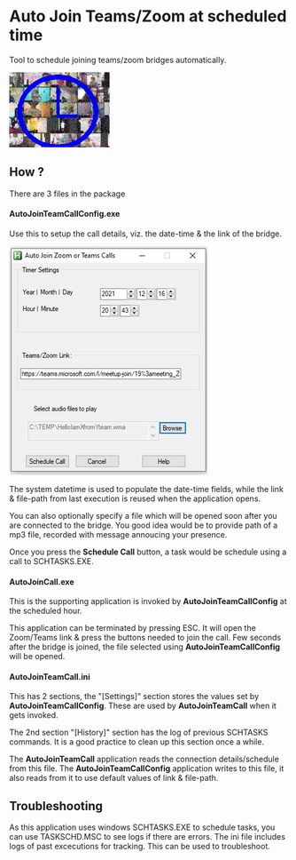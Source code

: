 # Auto Join Teams/Zoom at scheduled time

Tool to schedule joining teams/zoom bridges automatically.

![logo](./images/logo.jpg)

## How ?
There are 3 files in the package

#### AutoJoinTeamCallConfig.exe 

Use this to setup the call details, viz. the date-time & the link of the bridge.

![Config Screen](./images/ConfigScreenSample.jpg)

The system datetime is used to populate the date-time fields, while the link & file-path from last execution is reused when the application opens. 

You can also optionally specify a file which will be opened soon after you are connected to the bridge.
You good idea would be to provide path of a mp3 file, recorded with message annoucing your presence.

Once you press the **Schedule Call** button, a task would be schedule using a call to SCHTASKS.EXE.

#### AutoJoinCall.exe

This is the supporting application is invoked by **AutoJoinTeamCallConfig** at the scheduled hour.

This application can be terminated by pressing ESC.  It will open the Zoom/Teams link & press the buttons needed to join the call.
Few seconds after the bridge is joined, the file selected using **AutoJoinTeamCallConfig** will be opened.

#### AutoJoinTeamCall.ini

This has 2 sections, the "[Settings]" section stores the values set by **AutoJoinTeamCallConfig**. These are used by **AutoJoinTeamCall** when it gets invoked.

The 2nd section "[History]" section has the log of previous SCHTASKS commands. It is a good practice to clean up this section once a while.

The **AutoJoinTeamCall** application reads the connection details/schedule from this file. The **AutoJoinTeamCallConfig** application writes to this file, it also reads from it to use default values of link & file-path.

## Troubleshooting

 As this application uses windows SCHTASKS.EXE to schedule tasks, you can use TASKSCHD.MSC to see logs if there are errors.
 The ini file includes logs of past excecutions for tracking. This can be used to troubleshoot.

